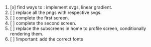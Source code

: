 1. [x] find ways to : implement svgs, linear gradient.
2. [ ] replace all the pngs with respective svgs.
3. [ ] complete the first screen.
4. [ ] complete the second screen.
5. [ ] replace the subscreens in home to profile screen, conditionally rendering them.
6. [ ] !important: add the correct fonts
